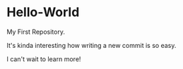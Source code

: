 # Hello-World
My First Repository.

It's kinda interesting how writing a new commit is so easy.

I can't wait to learn more!
